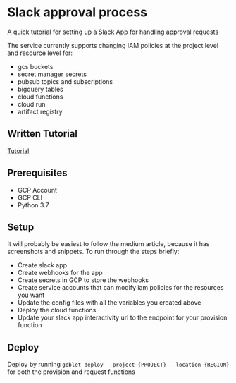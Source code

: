 # Slack approval process

A quick tutorial for setting up a Slack App for handling approval requests

The service currently supports changing IAM policies at the project level and resource level for:
* gcs buckets
* secret manager secrets
* pubsub topics and subscriptions
* bigquery tables
* cloud functions
* cloud run
* artifact registry

## Written Tutorial

[Tutorial]()

## Prerequisites 

* GCP Account
* GCP CLI
* Python 3.7

## Setup

It will probably be easiest to follow the medium article, because it has screenshots and snippets.
To run through the steps briefly:
* Create slack app
* Create webhooks for the app
* Create secrets in GCP to store the webhooks
* Create service accounts that can modify iam policies for the resources you want
* Update the config files with all the variables you created above
* Deploy the cloud functions
* Update your slack app interactivity url to the endpoint for your provision function

## Deploy

Deploy by running `goblet deploy --project {PROJECT} --location {REGION}` for both the provision and request functions
